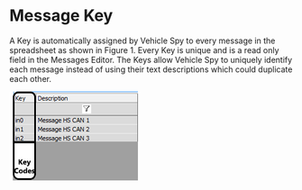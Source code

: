 # Message Key

A Key is automatically assigned by Vehicle Spy to every message in the spreadsheet as shown in Figure 1. Every Key is unique and is a read only field in the Messages Editor. The Keys allow Vehicle Spy to uniquely identify each message instead of using their text descriptions which could duplicate each other.

![Figure 1: Key column in the Messages Editor](../../../../.gitbook/assets/spyinmsgkey.gif)
